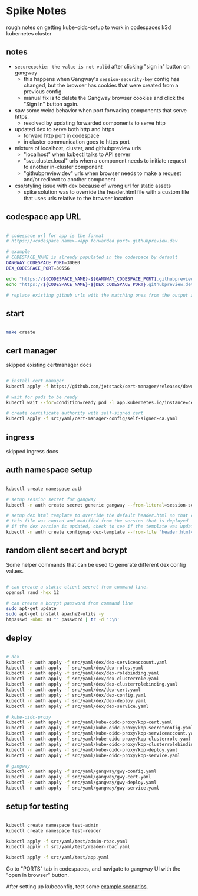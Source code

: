 # Spike Notes

rough notes on getting kube-oidc-setup to work in codespaces k3d kubernetes cluster

## notes

- `securecookie: the value is not valid` after clicking "sign in" button on gangway
  - this happens when Gangway's `session-security-key` config has changed, but the browser has cookies that were created from a previous config.
  - manual fix is to delete the Gangway browser cookies and click the "Sign In" button again.
- saw some weird behavior when port forwading components that serve https.
  - resolved by updating forwarded components to serve http
- updated dex to serve both http and https
  - forward http port in codespace
  - in cluster communication goes to https port
- mixture of localhost, cluster, and githubpreview urls
  - "localhost" when kubectl talks to API server
  - "svc.cluster.local" urls when a component needs to initiate request to another in-cluster component
  - "githubpreview.dev" urls when browser needs to make a request and/or redirect to another component
- css/styling issue with dex because of wrong url for static assets
  - spike solution was to override the header.html file with a custom file that uses urls relative to the browser location

## codespace app URL

```bash

# codespace url for app is the format
# https://<codespace name>-<app forwarded port>.githubpreview.dev

# example
# CODESPACE_NAME is already populated in the codespace by default
GANGWAY_CODESPACE_PORT=30080
DEX_CODESPACE_PORT=30556

echo "https://${CODESPACE_NAME}-${GANGWAY_CODESPACE_PORT}.githubpreview.dev"
echo "https://${CODESPACE_NAME}-${DEX_CODESPACE_PORT}.githubpreview.dev"

# replace existing github urls with the matching ones from the output above.

```

## start

```bash

make create

```

## cert manager

skipped existing certmanager docs

```bash

# install cert manager
kubectl apply -f https://github.com/jetstack/cert-manager/releases/download/v1.6.0/cert-manager.yaml

# wait for pods to be ready
kubectl wait --for=condition=ready pod -l app.kubernetes.io/instance=cert-manager -n cert-manager

# create certificate authority with self-signed cert
kubectl apply -f src/yaml/cert-manager-config/self-signed-ca.yaml

```

## ingress

skipped ingress docs

## auth namespace setup

```bash

kubectl create namespace auth

# setup session secret for gangway
kubectl -n auth create secret generic gangway --from-literal=session-security-key=$(openssl rand -base64 32)

# setup dex html template to override the default header.html so that css styles can be referenced properly.
# this file was copied and modified from the version that is deployed
# if the dex version is updated, check to see if the template was updated between versions and update if needed.
kubectl -n auth create configmap dex-template --from-file "header.html=src/yaml/dex/dex-template-header.html"

```

## random client secert and bcrypt

Some helper commands that can be used to generate different dex config values.

```bash

# can create a static client secret from command line.
openssl rand -hex 12

# can create a bcrypt password from command line
sudo apt-get update
sudo apt-get install apache2-utils -y
htpasswd -nbBC 10 "" password | tr -d ':\n'

```

## deploy

```bash

# dex
kubectl -n auth apply -f src/yaml/dex/dex-serviceaccount.yaml
kubectl -n auth apply -f src/yaml/dex/dex-roles.yaml
kubectl -n auth apply -f src/yaml/dex/dex-rolebinding.yaml
kubectl -n auth apply -f src/yaml/dex/dex-clusterrole.yaml
kubectl -n auth apply -f src/yaml/dex/dex-clusterrolebinding.yaml
kubectl -n auth apply -f src/yaml/dex/dex-cert.yaml
kubectl -n auth apply -f src/yaml/dex/dex-config.yaml
kubectl -n auth apply -f src/yaml/dex/dex-deploy.yaml
kubectl -n auth apply -f src/yaml/dex/dex-service.yaml

# kube-oidc-proxy
kubectl -n auth apply -f src/yaml/kube-oidc-proxy/kop-cert.yaml
kubectl -n auth apply -f src/yaml/kube-oidc-proxy/kop-secretconfig.yaml
kubectl -n auth apply -f src/yaml/kube-oidc-proxy/kop-serviceaccount.yaml
kubectl -n auth apply -f src/yaml/kube-oidc-proxy/kop-clusterrole.yaml
kubectl -n auth apply -f src/yaml/kube-oidc-proxy/kop-clusterrolebinding.yaml
kubectl -n auth apply -f src/yaml/kube-oidc-proxy/kop-deploy.yaml
kubectl -n auth apply -f src/yaml/kube-oidc-proxy/kop-service.yaml

# gangway
kubectl -n auth apply -f src/yaml/gangway/gwy-config.yaml
kubectl -n auth apply -f src/yaml/gangway/gwy-cert.yaml
kubectl -n auth apply -f src/yaml/gangway/gwy-deploy.yaml
kubectl -n auth apply -f src/yaml/gangway/gwy-service.yaml

```

## setup for testing

```bash

kubectl create namespace test-admin
kubectl create namespace test-reader

kubectl apply -f src/yaml/test/admin-rbac.yaml
kubectl apply -f src/yaml/test/reader-rbac.yaml

kubectl apply -f src/yaml/test/app.yaml

```

Go to "PORTS" tab in codespaces, and navigate to gangway UI with the "open in browser" button.

After setting up kubeconfig, test some [example scenarios](/docs/user/README.md#authorization-test).
